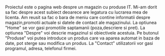 Proiectul este o pagina web despre un magazin cu produse IT. Mi-am dorit sa fac despre acest subiect deoarece are legatura cu lucrarea mea de licenta. Am reusit sa fac o bara de meniu care contine informatii despre magazin,promotii actuale si datele de contact ale magazinului. La optiunea "Home" se vor gasi promotiile saptamanii (poza,descriere si pret). La optiunea "Despre" voi descrie magazinul si obiectivele acestuia. Pe butonul "Produse" voi putea introduce un produs care va aparea automat in baza de date, pot sterge sau modifica un produs. La "Contact" utilizatorii vor gasi programul, adresa, telefonul firmei.
